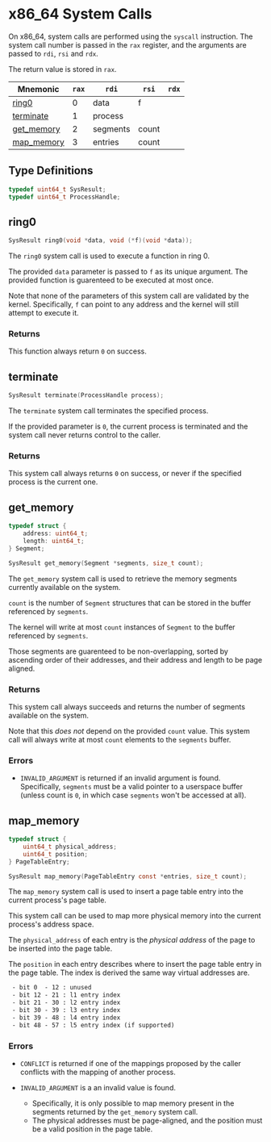 # x86_64 System Calls

On x86_64, system calls are performed using the `syscall` instruction. The system call number is
passed in the `rax` register, and the arguments are passed to `rdi`, `rsi` and `rdx`.

The return value is stored in `rax`.

| Mnemonic                  | `rax` | `rdi`    | `rsi` | `rdx` |
| ------------------------- | ----- | -------- | ----- | ----- |
| [ring0](#ring0)           | 0     | data     | f     |       |
| [terminate](#terminate)   | 1     | process  |       |       |
| [get_memory](#get_memory) | 2     | segments | count |       |
| [map_memory](#map_memory) | 3     | entries  | count |       |

## Type Definitions

```c
typedef uint64_t SysResult;
typedef uint64_t ProcessHandle;
```

## ring0

```c
SysResult ring0(void *data, void (*f)(void *data));
```

The `ring0` system call is used to execute a function in ring 0.

The provided `data` parameter is passed to `f` as its unique argument. The provided function is
guarenteed to be executed at most once.

Note that none of the parameters of this system call are validated by the kernel. Specifically, `f`
can point to any address and the kernel will still attempt to execute it.

### Returns

This function always return `0` on success.

## terminate

```c
SysResult terminate(ProcessHandle process);
```

The `terminate` system call terminates the specified process.

If the provided parameter is `0`, the current process is terminated and the system call never
returns control to the caller.

### Returns

This system call always returns `0` on success, or never if the specified process is the current
one.

## get_memory

```c
typedef struct {
    address: uint64_t;
    length: uint64_t;
} Segment;

SysResult get_memory(Segment *segments, size_t count);
```

The `get_memory` system call is used to retrieve the memory segments currently available on the
system.

`count` is the number of `Segment` structures that can be stored in the buffer referenced by
`segments`.

The kernel will write at most `count` instances of `Segment` to the buffer referenced by `segments`.

Those segments are guarenteed to be non-overlapping, sorted by ascending order of their
addresses, and their address and length to be page aligned.

### Returns

This system call always succeeds and returns the number of segments available on the system.

Note that this _does not_ depend on the provided `count` value. This system call will always write
at most `count` elements to the `segments` buffer.

### Errors

- `INVALID_ARGUMENT` is returned if an invalid argument is found. Specifically, `segments` must
  be a valid pointer to a userspace buffer (unless count is `0`, in which case `segments` won't
  be accessed at all).

## map_memory

```c
typedef struct {
    uint64_t physical_address;
    uint64_t position;
} PageTableEntry;

SysResult map_memory(PageTableEntry const *entries, size_t count);
```

The `map_memory` system call is used to insert a page table entry into the current process's
page table.

This system call can be used to map more physical memory into the current process's address space.

The `physical_address` of each entry is the _physical address_ of the page to be inserted into the
page table.

The `position` in each entry describes where to insert the page table entry in the page table. The
index is derived the same way virtual addresses are.

```txt
 - bit 0  - 12 : unused
 - bit 12 - 21 : l1 entry index
 - bit 21 - 30 : l2 entry index
 - bit 30 - 39 : l3 entry index
 - bit 39 - 48 : l4 entry index
 - bit 48 - 57 : l5 entry index (if supported)
```

### Errors

- `CONFLICT` is returned if one of the mappings proposed by the caller conflicts with the mapping
  of another process.

- `INVALID_ARGUMENT` is a an invalid value is found.
  - Specifically, it is only possible to map memory present in the segments returned by the
    `get_memory` system call.
  - The physical addresses must be page-aligned, and the position must be a valid position in the
    page table.
